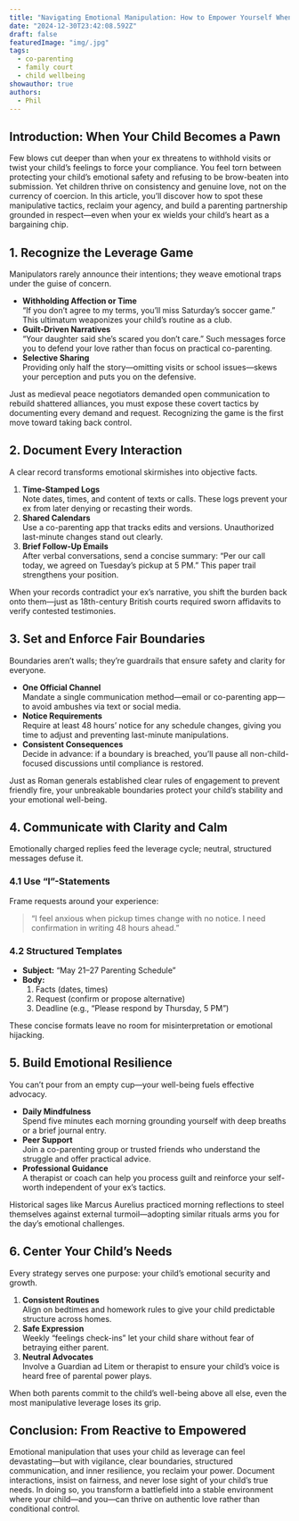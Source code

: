 ```yaml
---
title: "Navigating Emotional Manipulation: How to Empower Yourself When Your Ex Uses Your Child as Leverage"
date: "2024-12-30T23:42:08.592Z"
draft: false
featuredImage: "img/.jpg"
tags:
  - co-parenting
  - family court
  - child wellbeing
showauthor: true
authors:
  - Phil
---
```



## Introduction: When Your Child Becomes a Pawn

Few blows cut deeper than when your ex threatens to withhold visits or twist your child’s feelings to force your compliance. You feel torn between protecting your child’s emotional safety and refusing to be brow-beaten into submission. Yet children thrive on consistency and genuine love, not on the currency of coercion. In this article, you’ll discover how to spot these manipulative tactics, reclaim your agency, and build a parenting partnership grounded in respect—even when your ex wields your child’s heart as a bargaining chip.

## 1. Recognize the Leverage Game

Manipulators rarely announce their intentions; they weave emotional traps under the guise of concern.

- **Withholding Affection or Time**  
  “If you don’t agree to my terms, you’ll miss Saturday’s soccer game.” This ultimatum weaponizes your child’s routine as a club.  
- **Guilt-Driven Narratives**  
  “Your daughter said she’s scared you don’t care.” Such messages force you to defend your love rather than focus on practical co-parenting.  
- **Selective Sharing**  
  Providing only half the story—omitting visits or school issues—skews your perception and puts you on the defensive.

Just as medieval peace negotiators demanded open communication to rebuild shattered alliances, you must expose these covert tactics by documenting every demand and request. Recognizing the game is the first move toward taking back control.

## 2. Document Every Interaction

A clear record transforms emotional skirmishes into objective facts.

1. **Time-Stamped Logs**  
   Note dates, times, and content of texts or calls. These logs prevent your ex from later denying or recasting their words.  
2. **Shared Calendars**  
   Use a co-parenting app that tracks edits and versions. Unauthorized last-minute changes stand out clearly.  
3. **Brief Follow-Up Emails**  
   After verbal conversations, send a concise summary: “Per our call today, we agreed on Tuesday’s pickup at 5 PM.” This paper trail strengthens your position.

When your records contradict your ex’s narrative, you shift the burden back onto them—just as 18th-century British courts required sworn affidavits to verify contested testimonies.

## 3. Set and Enforce Fair Boundaries

Boundaries aren’t walls; they’re guardrails that ensure safety and clarity for everyone.

- **One Official Channel**  
  Mandate a single communication method—email or co-parenting app—to avoid ambushes via text or social media.  
- **Notice Requirements**  
  Require at least 48 hours’ notice for any schedule changes, giving you time to adjust and preventing last-minute manipulations.  
- **Consistent Consequences**  
  Decide in advance: if a boundary is breached, you’ll pause all non-child-focused discussions until compliance is restored.

Just as Roman generals established clear rules of engagement to prevent friendly fire, your unbreakable boundaries protect your child’s stability and your emotional well-being.

## 4. Communicate with Clarity and Calm

Emotionally charged replies feed the leverage cycle; neutral, structured messages defuse it.

### 4.1 Use “I”-Statements  
Frame requests around your experience:  
> “I feel anxious when pickup times change with no notice. I need confirmation in writing 48 hours ahead.”  

### 4.2 Structured Templates  
- **Subject:** “May 21–27 Parenting Schedule”  
- **Body:**  
  1. Facts (dates, times)  
  2. Request (confirm or propose alternative)  
  3. Deadline (e.g., “Please respond by Thursday, 5 PM”)  

These concise formats leave no room for misinterpretation or emotional hijacking.

## 5. Build Emotional Resilience

You can’t pour from an empty cup—your well-being fuels effective advocacy.

- **Daily Mindfulness**  
  Spend five minutes each morning grounding yourself with deep breaths or a brief journal entry.  
- **Peer Support**  
  Join a co-parenting group or trusted friends who understand the struggle and offer practical advice.  
- **Professional Guidance**  
  A therapist or coach can help you process guilt and reinforce your self-worth independent of your ex’s tactics.

Historical sages like Marcus Aurelius practiced morning reflections to steel themselves against external turmoil—adopting similar rituals arms you for the day’s emotional challenges.

## 6. Center Your Child’s Needs

Every strategy serves one purpose: your child’s emotional security and growth.

1. **Consistent Routines**  
   Align on bedtimes and homework rules to give your child predictable structure across homes.  
2. **Safe Expression**  
   Weekly “feelings check-ins” let your child share without fear of betraying either parent.  
3. **Neutral Advocates**  
   Involve a Guardian ad Litem or therapist to ensure your child’s voice is heard free of parental power plays.

When both parents commit to the child’s well-being above all else, even the most manipulative leverage loses its grip.

## Conclusion: From Reactive to Empowered

Emotional manipulation that uses your child as leverage can feel devastating—but with vigilance, clear boundaries, structured communication, and inner resilience, you reclaim your power. Document interactions, insist on fairness, and never lose sight of your child’s true needs. In doing so, you transform a battlefield into a stable environment where your child—and you—can thrive on authentic love rather than conditional control.  
